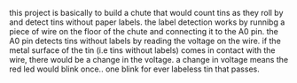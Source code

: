 this project is basically to build a chute that would count tins as they roll by and detect tins without paper labels.
the label detection works by runnibg a piece of wire on the floor of the chute and connecting it to the A0 pin. the 
A0 pin detects tins without labels by reading the voltage on the wire. if the metal surface of the tin (i.e tins 
without labels) comes in contact with the wire, there would be a change in the voltage. a change in voltage means the 
red led would blink once.. one blink for ever labeless tin that passes.